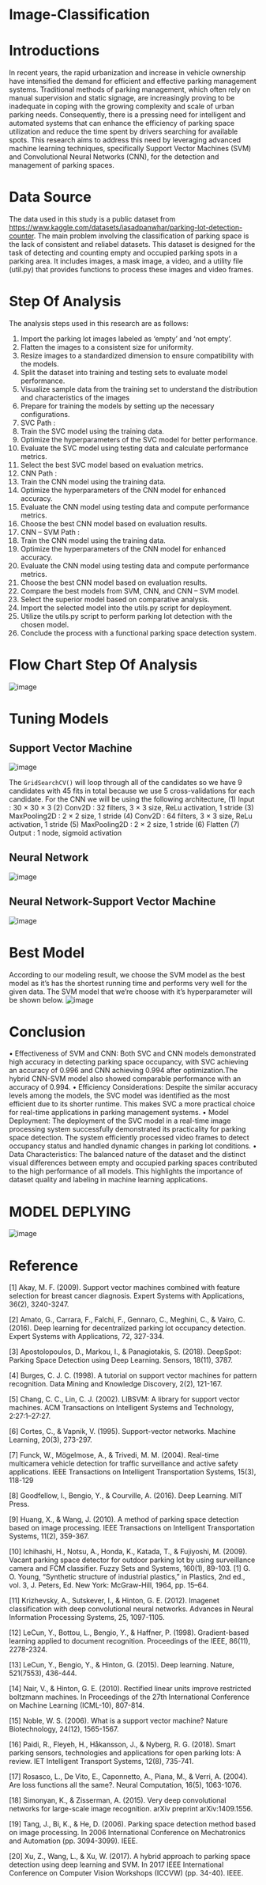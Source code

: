 # Image-Classification
# Introductions
In recent years, the rapid urbanization and increase in vehicle ownership have intensified the demand for efficient and effective parking management systems. 
Traditional methods of parking management, which often rely on manual supervision and static signage, are increasingly proving to be inadequate in coping with the growing complexity and scale of urban parking needs.
Consequently, there is a pressing need for intelligent and automated systems that can enhance the efficiency of parking space utilization and reduce the time spent by drivers searching for available spots.
This research aims to address this need by leveraging advanced machine learning techniques, specifically Support Vector Machines (SVM) and Convolutional Neural Networks (CNN), for the detection and management of parking spaces.

# Data Source
The data used in this study  is a public dataset from https://www.kaggle.com/datasets/iasadpanwhar/parking-lot-detection-counter. 
The main problem involving the classification of parking space is the lack of consistent and reliabel datasets.
This dataset is designed for the task of detecting and counting empty and occupied parking spots in a parking area.
It includes images, a mask image, a video, and a utility file (util.py) that provides functions to process these images and video frames.

# Step Of Analysis
The analysis steps used in this research are as follows:
1.	Import the parking lot images labeled as ‘empty’ and ‘not empty’.
2.	Flatten the images to a consistent size for uniformity.
3.	Resize images to a standardized dimension to ensure compatibility with the models.
4.	Split the dataset into training and testing sets to evaluate model performance.
5.	Visualize sample data from the training set to understand the distribution and characteristics of the images
6.	Prepare for training the models by setting up the necessary configurations.
7.	SVC Path :
1.	Train the SVC model using the training data.
2.	Optimize the hyperparameters of the SVC model for better performance.
3.	Evaluate the SVC model using testing data and calculate performance metrics.
4.	Select the best SVC model based on evaluation metrics.
8.	CNN Path :
1.	Train the CNN model using the training data.
2.	Optimize the hyperparameters of the CNN model for enhanced accuracy.
3.	Evaluate the CNN model using testing data and compute performance metrics.
4.	Choose the best CNN model based on evaluation results.
9.	CNN – SVM Path :
1.	Train the CNN model using the training data.
2.	Optimize the hyperparameters of the CNN model for enhanced accuracy.
3.	Evaluate the CNN model using testing data and compute performance metrics.
4.	Choose the best CNN model based on evaluation results.
10.	Compare the best models from SVM, CNN, and CNN – SVM model.
11.	Select the superior model based on comparative analysis.
12.	Import the selected model into the utils.py script for deployment.
13.	Utilize the utils.py script to perform parking lot detection with the chosen model.
14.	Conclude the process with a functional parking space detection system.

# Flow Chart Step Of Analysis
![image](https://github.com/Nexus-Consultant/Image-Classification/assets/172244503/2992b524-2efa-443c-bdcd-9060b64871f3)

# Tuning Models
## Support Vector Machine
![image](https://github.com/Nexus-Consultant/Image-Classification/assets/172244503/d4cc6f22-f401-48fb-8520-beb64f842bcf)

The `GridSearchCV()` will loop through all of the candidates so we have 9 candidates with 45 fits in total because we 
use 5 cross-validations for each candidate. For the CNN we will be using the following architecture, 
(1) Input : 30 × 30 × 3 
(2) Conv2D : 32 filters, 3 × 3 size, ReLu activation, 1 stride
(3) MaxPooling2D : 2 × 2 size, 1 stride 
(4) Conv2D : 64 filters, 3 × 3 size, ReLu activation, 1 stride 
(5) MaxPooling2D : 2 × 2 size, 1 stride 
(6) Flatten 
(7) Output : 1 node, sigmoid activation
## Neural Network
![image](https://github.com/Nexus-Consultant/Image-Classification/assets/172244503/fd14eb86-ed81-4497-8bae-5bd7fbdb4d16)

## Neural Network-Support Vector Machine
![image](https://github.com/Nexus-Consultant/Image-Classification/assets/172244503/bec1125f-8317-4755-bf85-884298e37030)

# Best Model
According to our modeling result, we choose the SVM model as the best model as it’s has the shortest running time and performs very well for the given data.
The SVM model that we’re choose with it’s hyperparameter will be shown below.
![image](https://github.com/Nexus-Consultant/Image-Classification/assets/172244503/afa5177f-60aa-4679-85d3-09766695c1a5)

# Conclusion
•	Effectiveness of SVM and CNN: Both SVC and CNN models demonstrated high accuracy in detecting parking space occupancy, with SVC achieving an accuracy of 0.996 and CNN achieving 0.994 after optimization.The hybrid CNN-SVM model also showed comparable performance with an accuracy of 0.994.
•	Efficiency Considerations: Despite the similar accuracy levels among the models, the SVC model was identified as the most efficient due to its shorter runtime. This makes SVC a more practical choice for real-time applications in parking management systems.
•	Model Deployment: The deployment of the SVC model in a real-time image processing system successfully demonstrated its practicality for parking space detection. The system efficiently processed video frames to detect occupancy status and handled dynamic changes in parking lot conditions.
•	Data Characteristics: The balanced nature of the dataset and the distinct visual differences between empty and occupied parking spaces contributed to the high performance of all models. This highlights the importance of dataset quality and labeling in machine learning applications.

# MODEL DEPLYING 
![image](https://github.com/Nexus-Consultant/Image-Classification/assets/172244503/e6a97200-d099-4cda-8aea-7063f3e4e041)

# Reference
[1]  Akay, M. F. (2009). Support vector machines combined with feature selection for breast cancer diagnosis. Expert Systems with Applications, 36(2), 3240-3247.

[2]	Amato, G., Carrara, F., Falchi, F., Gennaro, C., Meghini, C., & Vairo, C. (2016). Deep learning for decentralized parking lot occupancy detection. Expert Systems with Applications, 72, 327-334.

[3]  Apostolopoulos, D., Markou, I., & Panagiotakis, S. (2018). DeepSpot: Parking Space Detection using Deep Learning. Sensors, 18(11), 3787.

[4]   Burges, C. J. C. (1998). A tutorial on support vector machines for pattern recognition. Data Mining and Knowledge Discovery, 2(2), 121-167.

[5]   Chang, C. C., Lin, C. J. (2002). LIBSVM: A library for support vector machines. ACM Transactions on Intelligent Systems and Technology, 2:27:1–27:27.

[6]	Cortes, C., & Vapnik, V. (1995). Support-vector networks. Machine Learning, 20(3), 273-297.

[7]	Funck, W., Mögelmose, A., & Trivedi, M. M. (2004). Real-time multicamera vehicle detection for traffic surveillance and active safety applications. IEEE Transactions on Intelligent Transportation Systems, 15(3), 118-129

[8]   Goodfellow, I., Bengio, Y., & Courville, A. (2016). Deep Learning. MIT Press.

[9]	Huang, X., & Wang, J. (2010). A method of parking space detection based on image processing. IEEE Transactions on Intelligent Transportation Systems, 11(2), 359-367.

[10]	Ichihashi, H., Notsu, A., Honda, K., Katada, T., & Fujiyoshi, M. (2009). Vacant parking space detector for outdoor parking lot by using surveillance camera and FCM classifier. Fuzzy Sets and Systems, 160(1), 89-103. [1]	G. O. 
Young, “Synthetic structure of industrial plastics,” in Plastics, 2nd ed., vol. 3, J. Peters, Ed. New York: McGraw-Hill, 1964, pp. 15–64.

[11]  Krizhevsky, A., Sutskever, I., & Hinton, G. E. (2012). Imagenet classification with deep convolutional neural networks. Advances in Neural Information Processing Systems, 25, 1097-1105.

[12]  LeCun, Y., Bottou, L., Bengio, Y., & Haffner, P. (1998). Gradient-based learning applied to document recognition. Proceedings of the IEEE, 86(11), 2278-2324.

[13]	LeCun, Y., Bengio, Y., & Hinton, G. (2015). Deep learning. Nature, 521(7553), 436-444.

[14]  Nair, V., & Hinton, G. E. (2010). Rectified linear units improve restricted boltzmann machines. In Proceedings of the 27th International Conference on Machine Learning (ICML-10), 807-814.

[15]  Noble, W. S. (2006). What is a support vector machine? Nature Biotechnology, 24(12), 1565-1567.

[16]	Paidi, R., Fleyeh, H., Håkansson, J., & Nyberg, R. G. (2018). Smart parking sensors, technologies and applications for open parking lots: A review. IET Intelligent Transport Systems, 12(8), 735-741.

[17]  Rosasco, L., De Vito, E., Caponnetto, A., Piana, M., & Verri, A. (2004). Are loss functions all the same?. Neural Computation, 16(5), 1063-1076.

[18] Simonyan, K., & Zisserman, A. (2015). Very deep convolutional networks for large-scale image recognition. arXiv preprint arXiv:1409.1556.

[19]	Tang, J., Bi, K., & He, D. (2006). Parking space detection method based on image processing. In 2006 International Conference on Mechatronics and Automation (pp. 3094-3099). IEEE. 

[20]	Xu, Z., Wang, L., & Xu, W. (2017). A hybrid approach to parking space detection using deep learning and SVM. In 2017 IEEE International Conference on Computer Vision Workshops (ICCVW) (pp. 34-40). IEEE. 

